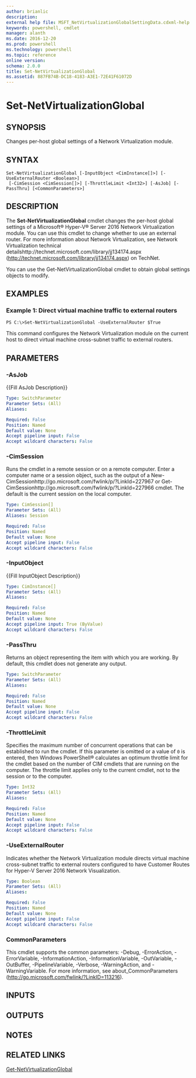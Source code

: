 ```yaml
---
author: brianlic
description: 
external help file: MSFT_NetVirtualizationGlobalSettingData.cdxml-help.xml
keywords: powershell, cmdlet
manager: alanth
ms.date: 2016-12-20
ms.prod: powershell
ms.technology: powershell
ms.topic: reference
online version: 
schema: 2.0.0
title: Set-NetVirtualizationGlobal
ms.assetid: 887FB74B-DC18-4183-A3E1-72E41F61072D
---
```


# Set-NetVirtualizationGlobal

## SYNOPSIS
Changes per-host global settings of a Network Virtualization module.

## SYNTAX

```
Set-NetVirtualizationGlobal [-InputObject <CimInstance[]>] [-UseExternalRouter <Boolean>]
 [-CimSession <CimSession[]>] [-ThrottleLimit <Int32>] [-AsJob] [-PassThru] [<CommonParameters>]
```

## DESCRIPTION
The **Set-NetVirtualizationGlobal** cmdlet changes the per-host global settings of a Microsoft® Hyper-V® Server 2016 Network Virtualization module.
You can use this cmdlet to change whether to use an external router.
For more information about Network Virtualization, see Network Virtualization technical detailshttp://technet.microsoft.com/library/jj134174.aspx (http://technet.microsoft.com/library/jj134174.aspx) on TechNet.

You can use the Get-NetVirtualizationGlobal cmdlet to obtain global settings objects to modify.

## EXAMPLES

### Example 1: Direct virtual machine traffic to external routers
```
PS C:\>Set-NetVirtualizationGlobal -UseExternalRouter $True
```

This command configures the Network Virtualization module on the current host to direct virtual machine cross-subnet traffic to external routers.

## PARAMETERS

### -AsJob
{{Fill AsJob Description}}

```yaml
Type: SwitchParameter
Parameter Sets: (All)
Aliases: 

Required: False
Position: Named
Default value: None
Accept pipeline input: False
Accept wildcard characters: False
```

### -CimSession
Runs the cmdlet in a remote session or on a remote computer.
Enter a computer name or a session object, such as the output of a New-CimSessionhttp://go.microsoft.com/fwlink/p/?LinkId=227967 or Get-CimSessionhttp://go.microsoft.com/fwlink/p/?LinkId=227966 cmdlet.
The default is the current session on the local computer.

```yaml
Type: CimSession[]
Parameter Sets: (All)
Aliases: Session

Required: False
Position: Named
Default value: None
Accept pipeline input: False
Accept wildcard characters: False
```

### -InputObject
{{Fill InputObject Description}}

```yaml
Type: CimInstance[]
Parameter Sets: (All)
Aliases: 

Required: False
Position: Named
Default value: None
Accept pipeline input: True (ByValue)
Accept wildcard characters: False
```

### -PassThru
Returns an object representing the item with which you are working.
By default, this cmdlet does not generate any output.

```yaml
Type: SwitchParameter
Parameter Sets: (All)
Aliases: 

Required: False
Position: Named
Default value: None
Accept pipeline input: False
Accept wildcard characters: False
```

### -ThrottleLimit
Specifies the maximum number of concurrent operations that can be established to run the cmdlet.
If this parameter is omitted or a value of `0` is entered, then Windows PowerShell® calculates an optimum throttle limit for the cmdlet based on the number of CIM cmdlets that are running on the computer.
The throttle limit applies only to the current cmdlet, not to the session or to the computer.

```yaml
Type: Int32
Parameter Sets: (All)
Aliases: 

Required: False
Position: Named
Default value: None
Accept pipeline input: False
Accept wildcard characters: False
```

### -UseExternalRouter
Indicates whether the Network Virtualization module directs virtual machine cross-subnet traffic to external routers configured to have Customer Routes for Hyper-V Server 2016 Network Visualization.

```yaml
Type: Boolean
Parameter Sets: (All)
Aliases: 

Required: False
Position: Named
Default value: None
Accept pipeline input: False
Accept wildcard characters: False
```

### CommonParameters
This cmdlet supports the common parameters: -Debug, -ErrorAction, -ErrorVariable, -InformationAction, -InformationVariable, -OutVariable, -OutBuffer, -PipelineVariable, -Verbose, -WarningAction, and -WarningVariable. For more information, see about_CommonParameters (http://go.microsoft.com/fwlink/?LinkID=113216).

## INPUTS

## OUTPUTS

## NOTES

## RELATED LINKS

[Get-NetVirtualizationGlobal](./Get-NetVirtualizationGlobal.md)

